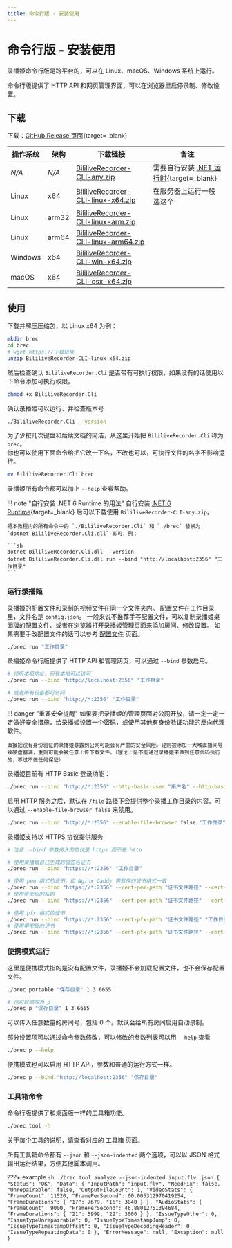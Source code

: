 ```yaml
---
title: 命令行版 - 安装使用
---
```

# 命令行版 - 安装使用

录播姬命令行版是跨平台的，可以在 Linux、macOS、Windows 系统上运行。

命令行版提供了 HTTP API 和网页管理界面，可以在浏览器里启停录制、修改设置。

## 下载

下载：[GitHub Release 页面](https://github.com/BililiveRecorder/BililiveRecorder/releases){target=_blank}

| 操作系统 | 架构 | 下载链接 | 备注 |
| -------- | --- | --- | ---- |
| _N/A_ | _N/A_ | [BililiveRecorder-CLI-any.zip](https://github.com/BililiveRecorder/BililiveRecorder/releases/latest/download/BililiveRecorder-CLI-any.zip) | 需要自行安装 [.NET 运行时](https://dotnet.microsoft.com/zh-cn/download/dotnet/6.0){target=_blank} |
| Linux | x64 | [BililiveRecorder-CLI-linux-x64.zip](https://github.com/BililiveRecorder/BililiveRecorder/releases/latest/download/BililiveRecorder-CLI-linux-x64.zip) | 在服务器上运行一般选这个 |
| Linux | arm32 | [BililiveRecorder-CLI-linux-arm.zip](https://github.com/BililiveRecorder/BililiveRecorder/releases/latest/download/BililiveRecorder-CLI-linux-arm.zip) |
| Linux | arm64 | [BililiveRecorder-CLI-linux-arm64.zip](https://github.com/BililiveRecorder/BililiveRecorder/releases/latest/download/BililiveRecorder-CLI-linux-arm64.zip) |
| Windows | x64 | [BililiveRecorder-CLI-win-x64.zip](https://github.com/BililiveRecorder/BililiveRecorder/releases/latest/download/BililiveRecorder-CLI-win-x64.zip) |
| macOS | x64 | [BililiveRecorder-CLI-osx-x64.zip](https://github.com/BililiveRecorder/BililiveRecorder/releases/latest/download/BililiveRecorder-CLI-osx-x64.zip) |

## 使用

下载并解压压缩包，以 Linux x64 为例：

```sh
mkdir brec
cd brec
# wget https://下载链接
unzip BililiveRecorder-CLI-linux-x64.zip
```

然后检查确认 `BililiveRecorder.Cli` 是否带有可执行权限，如果没有的话使用以下命令添加可执行权限。

```sh
chmod +x BililiveRecorder.Cli
```

确认录播姬可以运行、并检查版本号

```sh
./BililiveRecorder.Cli --version
```

为了少按几次键盘和后续文档的简洁，从这里开始把 `BililiveRecorder.Cli` 称为 `brec`。  
你也可以使用下面命令给把它改一下名，不改也可以，可执行文件的名字不影响运行。

```sh
mv BililiveRecorder.Cli brec
```

录播姬所有命令都可以加上 `--help` 查看帮助。

!!! note "自行安装 .NET 6 Runtime 的用法"
    自行安装 [.NET 6 Runtime](https://dotnet.microsoft.com/zh-cn/download/dotnet/6.0){target=_blank} 后可以下载使用 `BililiveRecorder-CLI-any.zip`。

    把本教程内的所有命令中的 `./BililiveRecorder.Cli` 和 `./brec` 替换为 `dotnet BililiveRecorder.Cli.dll` 即可，例：

    ```sh
    dotnet BililiveRecorder.Cli.dll --version
    dotnet BililiveRecorder.Cli.dll run --bind "http://localhost:2356" "工作目录"
    ```

### 运行录播姬

录播姬的配置文件和录制的视频文件在同一个文件夹内。
配置文件在工作目录里，文件名是 `config.json`。
一般来说不推荐手写配置文件，可以复制录播姬桌面版的配置文件、或者在浏览器打开录播姬管理页面来添加房间、修改设置。
如果需要手改配置文件的话可以参考 [配置文件](../config-file.md) 页面。

```sh
./brec run "工作目录"
```

录播姬命令行版提供了 HTTP API 和管理网页，可以通过 `--bind` 参数启用。

```sh
# 侦听本机地址，只有本地可以访问
./brec run --bind "http://localhost:2356" "工作目录"

# 或者所有设备都可访问
./brec run --bind "http://*:2356" "工作目录"
```

!!! danger "重要安全提醒"
    如果要把录播姬的管理页面对公网开放，请一定一定一定做好安全措施，给录播姬设置一个密码，或使用其他有身份验证功能的反向代理软件。

    直接把没有身份验证的录播姬暴露到公网可能会有严重的安全风险。轻则被添加一大堆直播间导致硬盘塞满，重则可能会被任意上传下载文件。（理论上是不能通过录播姬来做到任意代码执行的，不过不做任何保证）

录播姬目前有 HTTP Basic 登录功能：

```sh
./brec run --bind "http://*:2356" --http-basic-user "用户名" --http-basic-pass "密码" "工作目录"
```

启用 HTTP 服务之后，默认在 `/file` 路径下会提供整个录播工作目录的内容。可以通过 `--enable-file-browser false` 来禁用。

```sh
./brec run --bind "http://*:2356" --enable-file-browser false "工作目录"
```

录播姬支持以 HTTPS 协议提供服务

```sh
# 注意 --bind 参数传入的协议是 https 而不是 http

# 使用录播姬自己生成的自签名证书
./brec run --bind "https://*:2356" "工作目录"

# 使用 pem 格式的证书，和 Nginx Caddy 等软件的证书格式一致
./brec run --bind "https://*:2356" --cert-pem-path "证书文件路径" --cert-key-path "私钥文件路径" "工作目录"
# 使用带密码的私钥
./brec run --bind "https://*:2356" --cert-pem-path "证书文件路径" --cert-key-path "私钥文件路径" --cert-password "私钥密码" "工作目录"

# 使用 pfx 格式的证书
./brec run --bind "https://*:2356" --cert-pfx-path "证书文件路径" "工作目录"
# 使用带密码的证书
./brec run --bind "https://*:2356" --cert-pfx-path "证书文件路径" --cert-password "私钥密码" "工作目录"
```

### 便携模式运行

这里是便携模式指的是没有配置文件，录播姬不会加载配置文件，也不会保存配置文件。

```sh
./brec portable "保存目录" 1 3 6655

# 也可以缩写为 p
./brec p "保存目录" 1 3 6655
```

可以传入任意数量的房间号，包括 0 个。默认会给所有房间启用自动录制。

部分设置项可以通过命令参数修改，可以修改的参数列表可以用 `--help` 查看

```sh
./brec p --help
```

便携模式也可以启用 HTTP API，参数和普通的运行方式一样。

```sh
./brec p --bind "http://localhost:2356" "保存目录"
```

### 工具箱命令

命令行版提供了和桌面版一样的工具箱功能。

```sh
./brec tool -h
```

关于每个工具的说明，请查看对应的 [工具箱](../toolbox/index.md) 页面。

所有工具箱命令都有 `--json` 和 `--json-indented` 两个选项，可以以 JSON 格式输出运行结果，方便其他脚本调用。

???+ example
    ```sh
    ./brec tool analyze --json-indented input.flv
    ```
    ```json
    {
      "Status": "OK",
      "Data": {
        "InputPath": "input.flv",
        "NeedFix": false,
        "Unrepairable": false,
        "OutputFileCount": 1,
        "VideoStats": {
          "FrameCount": 11520,
          "FramePerSecond": 60.005312970419254,
          "FrameDurations": {
            "17": 7679,
            "16": 3840
          }
        },
        "AudioStats": {
          "FrameCount": 9000,
          "FramePerSecond": 46.88012751394684,
          "FrameDurations": {
            "21": 5999,
            "22": 3000
          }
        },
        "IssueTypeOther": 0,
        "IssueTypeUnrepairable": 0,
        "IssueTypeTimestampJump": 0,
        "IssueTypeTimestampOffset": 0,
        "IssueTypeDecodingHeader": 0,
        "IssueTypeRepeatingData": 0
      },
      "ErrorMessage": null,
      "Exception": null
    }
    ```
